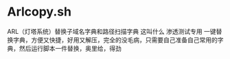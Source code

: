 # Arlcopy.sh
ARL（灯塔系统）替换子域名字典和路径扫描字典
这叫什么 渗透测试专用  一键替换字典，方便又快捷，好用又解压，完全的没毛病，只需要自己准备自己常用的字典，然后运行脚本一件替换，奥里给，得劲
